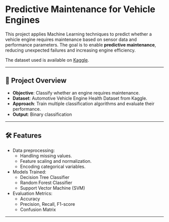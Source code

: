 # Predictive Maintenance for Vehicle Engines

This project applies Machine Learning techniques to predict whether a vehicle engine requires maintenance based on sensor data and performance parameters. The goal is to enable **predictive maintenance**, reducing unexpected failures and increasing engine efficiency.

The dataset used is available on [Kaggle](https://www.kaggle.com/datasets/parvmodi/automotive-vehicles-engine-health-dataset).

---

## 📌 Project Overview
- **Objective**: Classify whether an engine requires maintenance.  
- **Dataset**: Automotive Vehicle Engine Health Dataset from Kaggle.  
- **Approach**: Train multiple classification algorithms and evaluate their performance.  
- **Output**: Binary classification  

---

## 🛠 Features
- Data preprocessing:
  - Handling missing values.  
  - Feature scaling and normalization.  
  - Encoding categorical variables.  
- Models Trained:
  - Decision Tree Classifier  
  - Random Forest Classifier  
  - Support Vector Machine (SVM)  
- Evaluation Metrics:
  - Accuracy  
  - Precision, Recall, F1-score  
  - Confusion Matrix  

---


